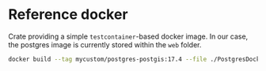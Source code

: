 # Reference docker

Crate providing a simple `testcontainer`-based docker image.
In our case, the postgres image is currently stored within the `web` folder.

```bash
docker build --tag mycustom/postgres-postgis:17.4 --file ./PostgresDockerfile .
```
